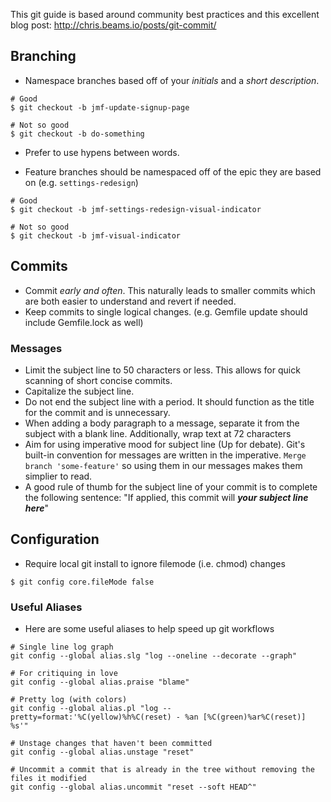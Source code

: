 
This git guide is based around community best practices and this excellent blog post: http://chris.beams.io/posts/git-commit/

## Branching 
* Namespace branches based off of your *initials* and a *short description*.
```shell
# Good
$ git checkout -b jmf-update-signup-page

# Not so good
$ git checkout -b do-something
```
* Prefer to use hypens between words.

* Feature branches should be namespaced off of the epic they are based on (e.g. `settings-redesign`)
```shell
# Good
$ git checkout -b jmf-settings-redesign-visual-indicator

# Not so good
$ git checkout -b jmf-visual-indicator
```

## Commits
* Commit *early and often*. This naturally leads to smaller commits which are both easier to understand and revert if needed.
* Keep commits to single logical changes. (e.g. Gemfile update should include Gemfile.lock as well)

### Messages
* Limit the subject line to 50 characters or less. This allows for quick scanning of short concise commits.
* Capitalize the subject line.
* Do not end the subject line with a period. It should function as the title for the commit and is unnecessary.
* When adding a body paragraph to a message, separate it from the subject with a blank line. Additionally, wrap text at 72 characters
* Aim for using imperative mood for subject line (Up for debate). Git's built-in convention for messages are written 
in the imperative. `Merge branch 'some-feature'` so using them in our messages makes them simplier to read.
* A good rule of thumb for the subject line of your commit is to complete the following sentence: "If applied, this commit will ___your subject line here___"

## Configuration
* Require local git install to ignore filemode (i.e. chmod) changes
```shell
$ git config core.fileMode false
```

### Useful Aliases
* Here are some useful aliases to help speed up git workflows
```shell
# Single line log graph
git config --global alias.slg "log --oneline --decorate --graph"

# For critiquing in love
git config --global alias.praise "blame"

# Pretty log (with colors)
git config --global alias.pl "log --pretty=format:'%C(yellow)%h%C(reset) - %an [%C(green)%ar%C(reset)] %s'"

# Unstage changes that haven't been committed
git config --global alias.unstage "reset"

# Uncommit a commit that is already in the tree without removing the files it modified
git config --global alias.uncommit "reset --soft HEAD^"
```
